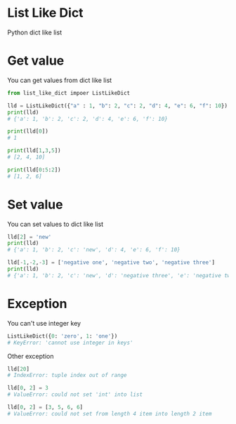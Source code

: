 # List Like Dict

Python dict like list

# Get value
You can get values from dict like list

```Python
from list_like_dict impoer ListLikeDict

lld = ListLikeDict({"a" : 1, "b": 2, "c": 2, "d": 4, "e": 6, "f": 10})
print(lld)
# {'a': 1, 'b': 2, 'c': 2, 'd': 4, 'e': 6, 'f': 10}

print(lld[0])
# 1

print(lld[1,3,5])
# [2, 4, 10]

print(lld[0:5:2])
# [1, 2, 6]
```

# Set value
You can set values to dict like list

```Python
lld[2] = 'new'
print(lld)
# {'a': 1, 'b': 2, 'c': 'new', 'd': 4, 'e': 6, 'f': 10}

lld[-1,-2,-3] = ['negative one', 'negative two', 'negative three']
print(lld)
# {'a': 1, 'b': 2, 'c': 'new', 'd': 'negative three', 'e': 'negative two', 'f': 'negative one'}
```

# Exception
You can't use integer key
```Python
ListLikeDict({0: 'zero', 1: 'one'})
# KeyError: 'cannot use integer in keys'
```

Other exception
```Python
lld[20]
# IndexError: tuple index out of range

lld[0, 2] = 3
# ValueError: could not set 'int' into list

lld[0, 2] = [3, 5, 6, 6]
# ValueError: could not set from length 4 item into length 2 item
```

